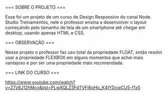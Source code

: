 === SOBRE O PROJETO ===

Esse foi um projeto de um curso de Design Responsivo do canal Node Studio Treinamentos, nele o professor ensina a desenvolver o layout começando pelo tamanho de tela de um smartphone até chegar em desktop, usando apenas HTML e CSS.

=== OBSERVAÇÃO ===

Nesse projeto o professor faz uso total da propriedade FLOAT, então resolvi usar a propriedade FLEXBOX em alguns momentos que achei mais vantajoso e por ser uma propriedade mais recomendada.

=== LINK DO CURSO ===

https://www.youtube.com/watch?v=Z7z8J12hMco&list=PLwXQLZ3FdTVFi6oHo_K4IYDcwCU5-f1x5